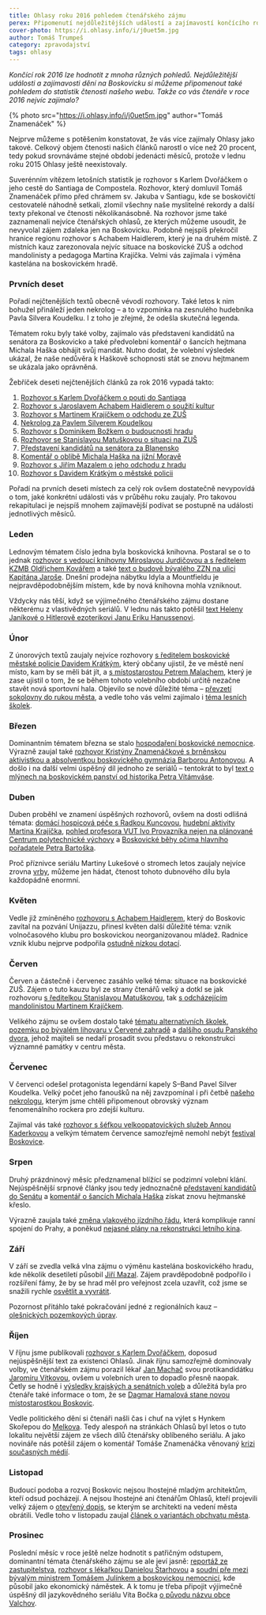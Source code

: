 ```yaml
---
title: Ohlasy roku 2016 pohledem čtenářského zájmu
perex: Připomenutí nejdůležitějších událostí a zajímavostí končícího roku pohledem do statistik čtenosti našeho webu.
cover-photo: https://i.ohlasy.info/i/j0uet5m.jpg
author: Tomáš Trumpeš
category: zpravodajství
tags: ohlasy
---
```


*Končící rok 2016 lze hodnotit z mnoha různých pohledů. Nejdůležitější události a zajímavosti dění na Boskovicku si můžeme připomenout také pohledem do statistik čtenosti našeho webu. Takže co vás čtenáře v roce 2016 nejvíc zajímalo?*

{% photo src="https://i.ohlasy.info/i/j0uet5m.jpg" author="Tomáš Znamenáček" %}

Nejprve můžeme s potěšením konstatovat, že vás více zajímaly Ohlasy jako takové. Celkový objem čtenosti našich článků narostl o více než 20 procent, tedy pokud srovnáváme stejné období jedenácti měsíců, protože v lednu roku 2015 Ohlasy ještě neexistovaly.

Suverénním vítězem letošních statistik je rozhovor s Karlem Dvořáčkem o jeho cestě do Santiaga de Compostela. Rozhovor, který domluvil Tomáš Znamenáček přímo před chrámem sv. Jakuba v Santiagu, kde se boskovičtí cestovatelé náhodně setkali, zlomil všechny naše myslitelné rekordy a další texty překonal ve čtenosti několikanásobně. Na rozhovor jsme také zaznamenali nejvíce čtenářských ohlasů, ze kterých můžeme usoudit, že nevyvolal zájem zdaleka jen na Boskovicku. Podobně nejspíš překročil hranice regionu rozhovor s Achabem Haidlerem, který je na druhém místě. Z místních kauz zarezonovala nejvíc situace na boskovické ZUŠ a odchod mandolinisty a pedagoga Martina Krajíčka. Velmi vás zajímala i výměna kastelána na boskovickém hradě.

### Prvních deset

Pořadí nejčtenějších textů obecně vévodí rozhovory. Také letos k nim bohužel přináleží jeden nekrolog – a to vzpomínka na zesnulého hudebníka Pavla Silvera Koudelku. I z toho je zřejmé, že odešla skutečná legenda.

Tématem roku byly také volby, zajímalo vás představení kandidátů na senátora za Boskovicko a také předvolební komentář o šancích hejtmana Michala Haška obhájit svůj mandát. Nutno dodat, že volební výsledek ukázal, že naše nedůvěra k Haškově schopnosti stát se znovu hejtmanem se ukázala jako oprávněná.

Žebříček deseti nejčtenějších článků za rok 2016 vypadá takto:

1. [Rozhovor s Karlem Dvořáčkem o pouti do Santiaga](http://www.ohlasy.info/clanky/2016/10/rozhovor-dvoracek.html)  
2. [Rozhovor s Jaroslavem Achabem Haidlerem o soužití kultur](http://www.ohlasy.info/clanky/2016/05/rozhovor-achab.html)  
3. [Rozhovor s Martinem Krajíčkem o odchodu ze ZUŠ](http://www.ohlasy.info/clanky/2016/07/rozhovor-krajicek-zus.html)  
4. [Nekrolog za Pavlem Silverem Koudelkou](http://www.ohlasy.info/clanky/2016/07/nekrolog-silver.html)  
5. [Rozhovor s Dominikem Božkem o budoucnosti hradu](http://www.ohlasy.info/clanky/2016/09/rozhovor-bozek.html)  
6. [Rozhovor se Stanislavou Matuškovou o situaci na ZUŠ](http://www.ohlasy.info/clanky/2016/06/rozhovor-matuskova.html)  
7. [Představení kandidátů na senátora za Blanensko](http://www.ohlasy.info/clanky/2016/08/senatori.html)  
8. [Komentář o oblibě Michala Haška na jižní Moravě](http://www.ohlasy.info/clanky/2016/08/hasek-milovany.html)  
9. [Rozhovor s Jiřím Mazalem o jeho odchodu z hradu](http://www.ohlasy.info/clanky/2016/10/rozhovor-mazal.html)  
10. [Rozhovor s Davidem Krátkým o městské policii](http://www.ohlasy.info/clanky/2016/02/rozhovor-kratky.html)

Pořadí na prvních deseti místech za celý rok ovšem dostatečně nevypovídá o tom, jaké konkrétní události vás v průběhu roku zaujaly. Pro takovou rekapitulaci je nejspíš mnohem zajímavější podívat se postupně na události jednotlivých měsíců.

### Leden

Lednovým tématem číslo jedna byla boskovická knihovna. Postaral se o to jednak [rozhovor s vedoucí knihovny Miroslavou Jurdičovou a s ředitelem KZMB Oldřichem Kovářem](http://www.ohlasy.info/clanky/2016/01/knihovna.html) a také [text o budově bývalého ZZN na ulici Kapitána Jaroše](http://www.ohlasy.info/clanky/2016/01/budova-zzn.html). Dnešní prodejna nábytku Idyla a Mountfieldu je nejpravděpodobnějším místem, kde by nová knihovna mohla vzniknout.

Vždycky nás těší, když se výjimečného čtenářského zájmu dostane některému z vlastivědných seriálů. V lednu nás takto potěšil [text Heleny Janíkové o Hitlerově ezoterikovi Janu Eriku Hanussenovi](http://www.ohlasy.info/clanky/2016/01/erik-jan-hanussen.html).

### Únor

Z únorových textů zaujaly nejvíce rozhovory [s ředitelem boskovické městské policie Davidem Krátkým](http://www.ohlasy.info/clanky/2016/02/rozhovor-kratky.html), který občany ujistil, že ve městě není místo, kam by se měli bát jít, a [s místostarostou Petrem Malachem](http://www.ohlasy.info/clanky/2016/02/rozhovor-petr-malach.html), který je zase ujistil o tom, že se během tohoto volebního období určitě nezačne stavět nová sportovní hala. Objevilo se nové důležité téma – [převzetí sokolovny do rukou města](http://www.ohlasy.info/clanky/2016/02/sokolovna-mestu.html), a vedle toho vás velmi zajímalo i [téma lesních školek](http://www.ohlasy.info/clanky/2016/02/lesni-skolky.html).

### Březen

Dominantním tématem března se stalo [hospodaření boskovické nemocnice](http://www.ohlasy.info/clanky/2016/03/hospodareni-nemocnice.html). Výrazně zaujal také [rozhovor Kristýny Znamenáčkové s brněnskou aktivistkou a absolventkou boskovického gymnázia Barborou Antonovou](http://www.ohlasy.info/clanky/2016/03/rozhovor-antonova.html). A došlo i na další velmi úspěšný díl jednoho ze seriálů – tentokrát to byl [text o mlýnech na boskovickém panství od historika Petra Vítámváse](http://www.ohlasy.info/clanky/2016/03/mlyny.html).

### Duben

Duben proběhl ve znamení úspěšných rozhovorů, ovšem na dosti odlišná témata: [domácí hospicová péče s Radkou Kuncovou](http://www.ohlasy.info/clanky/2016/04/domaci-hospic.html), [hudební aktivity Martina Krajíčka](http://www.ohlasy.info/clanky/2016/04/rozhovor-krajicek.html), [pohled profesora VUT Ivo Provazníka nejen na plánované Centrum polytechnické výchovy](http://www.ohlasy.info/clanky/2016/04/rozhovor-provaznik.html) a [Boskovické běhy očima hlavního pořadatele Petra Bartoška](http://www.ohlasy.info/clanky/2016/04/rozhovor-bartosek.html).

Proč příznivce seriálu Martiny Lukešové o stromech letos zaujaly nejvíce zrovna [vrby](http://www.ohlasy.info/clanky/2015/04/vrby.html), můžeme jen hádat, čtenost tohoto dubnového dílu byla každopádně enormní.

### Květen

Vedle již zmíněného [rozhovoru s Achabem Haidlerem](http://www.ohlasy.info/clanky/2016/05/rozhovor-achab.html), který do Boskovic zavítal na pozvání Unijazzu, přinesl květen další důležité téma: vznik volnočasového klubu pro boskovickou neorganizovanou mládež. Radnice vznik klubu nejprve podpořila [ostudně nízkou dotací](http://www.ohlasy.info/clanky/2016/05/prispevek-pro-elim.html). 

### Červen

Červen a částečně i červenec zasáhlo velké téma: situace na boskovické ZUŠ. Zájem o tuto kauzu byl ze strany čtenářů velký a dotkl se jak rozhovoru [s ředitelkou Stanislavou Matuškovou](http://www.ohlasy.info/clanky/2016/06/rozhovor-matuskova.html), tak [s odcházejícím mandolinistou Martinem Krajíčkem](http://www.ohlasy.info/clanky/2016/07/rozhovor-krajicek-zus.html).

Velikého zájmu se ovšem dostalo také [tématu alternativních školek](http://www.ohlasy.info/clanky/2016/06/rozhovor-skolka.html), [pozemku po bývalém lihovaru v Červené zahradě](http://www.ohlasy.info/clanky/2016/06/pozemek-lihovar.html) a [dalšího osudu Panského dvora](http://www.ohlasy.info/clanky/2016/06/rozhovor-rehor.html), jehož majiteli se nedaří prosadit svou představu o rekonstrukci významné památky v centru města.

### Červenec

V červenci odešel protagonista legendární kapely S–Band Pavel Silver Koudelka. Velký počet jeho fanoušků na něj zavzpomínal i při četbě [našeho nekrologu](http://www.ohlasy.info/clanky/2016/07/nekrolog-silver.html), kterým jsme chtěli připomenout obrovský význam fenomenálního rockera pro zdejší kulturu.

Zajímal vás také [rozhovor s šéfkou velkoopatovických služeb Annou Kaderkovou](http://www.ohlasy.info/clanky/2016/07/rozhovor-kaderkova.html) a velkým tématem července samozřejmě nemohl nebýt [festival Boskovice](http://www.ohlasy.info/clanky/2016/07/festivalovy-zapisnik.html).

### Srpen

Druhý prázdninový měsíc předznamenal blížící se podzimní volební klání. Nejúspěšnější srpnové články jsou tedy jednoznačně [představení kandidátů do Senátu](http://www.ohlasy.info/clanky/2016/08/senatori.html) a [komentář o šancích Michala Haška](http://www.ohlasy.info/clanky/2016/08/hasek-milovany.html) získat znovu hejtmanské křeslo.

Výrazně zaujala také [změna vlakového jízdního řádu](http://www.ohlasy.info/clanky/2016/08/zmeny-jizdnich-radu.html), která komplikuje ranní spojení do Prahy, a poněkud [nejasné plány na rekonstrukci letního kina](http://www.ohlasy.info/clanky/2016/08/jen-letni-kino.html).

### Září

V září se zvedla velká vlna zájmu o výměnu kastelána boskovického hradu, kde několik desetiletí působil [Jiří Mazal](http://www.ohlasy.info/clanky/2016/10/rozhovor-mazal.html). Zájem pravděpodobně podpořilo i rozšíření fámy, že by se hrad měl pro veřejnost zcela uzavřít, což jsme se snažili rychle [osvětlit a vyvrátit](http://www.ohlasy.info/clanky/2016/09/rozhovor-bozek.html).

Pozornost přitáhlo také pokračování jedné z regionálních kauz – [olešnických pozemkových úprav](http://www.ohlasy.info/clanky/2016/09/pozemkove-upravy.html).

### Říjen

V říjnu jsme publikovali [rozhovor s Karlem Dvořáčkem](http://www.ohlasy.info/clanky/2016/10/rozhovor-dvoracek.html), doposud nejúspěšnější text za existenci Ohlasů. Jinak říjnu samozřejmě dominovaly volby, ve čtenářském zájmu porazil lékař [Jan Machač](http://www.ohlasy.info/clanky/2016/10/rozhovor-machac.html) svou protikandidátku [Jaromíru Vítkovou](http://www.ohlasy.info/clanky/2016/10/rozhovor-vitkova.html), ovšem u volebních uren to dopadlo přesně naopak. Četly se hodně i [výsledky krajských a senátních voleb](http://www.ohlasy.info/clanky/2016/10/vysledky-voleb.html) a důležitá byla pro čtenáře také informace o tom, že se [Dagmar Hamalová stane novou místostarostkou Boskovic](http://www.ohlasy.info/clanky/2016/10/mistostarostka-hamalova.html). 

Vedle politického dění si čtenáři našli čas i chuť na výlet s Hynkem Skořepou do [Melkova](http://www.ohlasy.info/clanky/2016/10/melkov.html). Tedy alespoň na stránkách Ohlasů byl letos o tuto lokalitu největší zájem ze všech dílů čtenářsky oblíbeného seriálu. A jako novináře nás potěšil zájem o komentář Tomáše Znamenáčka věnovaný [krizi současných médií](http://www.ohlasy.info/clanky/2016/10/krize-medii.html).

### Listopad

Budoucí podoba a rozvoj Boskovic nejsou lhostejné mladým architektům, kteří odsud pocházejí. A nejsou lhostejné ani čtenářům Ohlasů, kteří projevili velký zájem o [otevřený dopis](http://www.ohlasy.info/clanky/2016/11/dopis-architektu.html), se kterým se architekti na vedení města obrátili. Vedle toho v listopadu zaujal [článek o variantách obchvatu města](http://www.ohlasy.info/clanky/2016/11/obchvat.html).

### Prosinec

Poslední měsíc v roce ještě nelze hodnotit s patřičným odstupem, dominantní témata čtenářského zájmu se ale jeví jasně: [reportáž ze zastupitelstva](http://www.ohlasy.info/clanky/2016/12/zastupitelstvo.html), [rozhovor s lékařkou Danielou Štarhovou](http://www.ohlasy.info/clanky/2016/12/rozhovor-starhova.html) a [soudní pře mezi bývalým ministrem Tomášem Julínkem a boskovickou nemocnicí](http://www.ohlasy.info/clanky/2016/12/julinek-soud.html), kde působil jako ekonomický náměstek. A k tomu je třeba připojit výjimečně úspěšný díl jazykovědného seriálu Víta Bočka [o původu názvu obce Valchov](http://www.ohlasy.info/clanky/2016/12/mistni-jmena-valchov.html).
